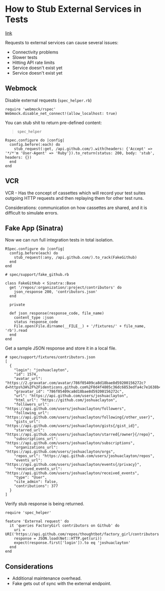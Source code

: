 # How to Stub External Services in Tests
[link](http://robots.thoughtbot.com/how-to-stub-external-services-in-tests)

Requests to external services can cause several issues:

- Connectivity problems
- Slower tests
- Hitting API rate limits
- Service doesn't exist yet
- Service doesn't exist yet

## Webmock

Disable external requests (`spec_helper.rb`)

    require 'webmock/rspec'
    Webmock.disable_net_connect!(allow_localhost: true)

You can stub shit to return pre-defined content:

> `spec_helper`

    Rspec.configure do |config|
      config.before(:each) do
        stub_request(:get, /api.github.com/).with(headers: {'Accept' => '*/*'m 'User-Agent' => 'Ruby'}).to_return(status: 200, body: 'stub', headers: {})
      end
    end


## VCR

VCR - Has the concept of cassettes which will record your test suites outgoing HTTP requests and then replaying them for other test runs.

Considerations: communication on how cassettes are shared, and it is difficult to simulate errors.

## Fake App (Sinatra)

Now we can run full integration tests in total isolation.

    RSpec.configure do |config|
      config.before(each) do
        stub_request(:any, /api.github.com/).to_rack(FakeGithub)
      end
    end

    # spec/support/fake_github.rb

    class FakeGitHub < Sinatra::Base
      get '/repos/:organization/:project/contributors' do
        json_response 200, 'contributors.json'
      end

      private

      def json_response(response_code, file_name)
        content_type :json
        status response_code
        File.open(File.dirname(__FILE__) + '/fixtures/' + file_name, 'rb').read
      end
    end

Get a sample JSON response and store it in a local file.

    # spec/support/fixtures/contributors.json
    [
      {
        "login": "joshuaclayton",
        "id": 1574,
        "avatar_url": "https://2.gravatar.com/avatar/786f05409ca8d18bae8d59200156272c?d=https%3A%2F%2Fidenticons.github.com%2F0d4f4805c36dc6853edfa4c7e1638b48.png",
        "gravatar_id": "786f05409ca8d18bae8d59200156272c",
        "url": "https://api.github.com/users/joshuaclayton",
        "html_url": "https://github.com/joshuaclayton",
        "followers_url": "https://api.github.com/users/joshuaclayton/followers",
        "following_url": "https://api.github.com/users/joshuaclayton/following{/other_user}",
        "gists_url": "https://api.github.com/users/joshuaclayton/gists{/gist_id}",
        "starred_url": "https://api.github.com/users/joshuaclayton/starred{/owner}{/repo}",
        "subscriptions_url": "https://api.github.com/users/joshuaclayton/subscriptions",
        "organizations_url": "https://api.github.com/users/joshuaclayton/orgs",
        "repos_url": "https://api.github.com/users/joshuaclayton/repos",
        "events_url": "https://api.github.com/users/joshuaclayton/events{/privacy}",
        "received_events_url": "https://api.github.com/users/joshuaclayton/received_events",
        "type": "User",
        "site_admin": false,
        "contributions": 377
      }
    ]

Verify stub response is being returned.

    require 'spec_helper'

    feature 'External request' do
      it 'queries FactoryGirl contributors on Github' do
        uri = URI('https://api.github.com/repos/thoughtbot/factory_girl/contributors')
        response = JSON.load(Net::HTTP.get(uri))
        expect(response.first['login']).to eq 'joshuaclayton'
      end
    end

## Considerations

- Additional maintenance overhead.
- Fake gets out of sync with the external endpoint.

